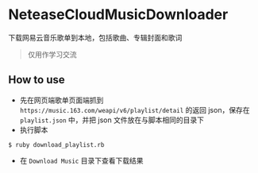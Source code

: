 # NeteaseCloudMusicDownloader
下载网易云音乐歌单到本地，包括歌曲、专辑封面和歌词

> 仅用作学习交流
## How to use

- 先在网页端歌单页面端抓到 `https://music.163.com/weapi/v6/playlist/detail` 的返回 json，保存在 `playlist.json` 中，并把 json 文件放在与脚本相同的目录下
- 执行脚本
```shell
$ ruby download_playlist.rb
```
- 在 `Download Music` 目录下查看下载结果
